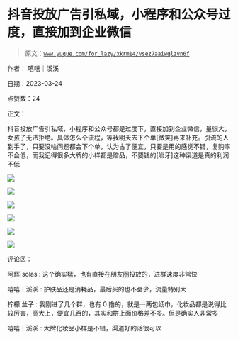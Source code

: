 # 抖音投放广告引私域，小程序和公众号过度，直接加到企业微信

> 原文：[`www.yuque.com/for_lazy/xkrm14/vsez7aaiwqlzvn6f`](https://www.yuque.com/for_lazy/xkrm14/vsez7aaiwqlzvn6f)

作者： 嘻嘻｜溪溪

日期：2023-03-24

点赞数：24

正文：

抖音投放广告引私域，小程序和公众号都是过度下，直接加到企业微信，量很大，女孩子无法拒绝。具体怎么个流程，等我明天去下个单[微笑]再来补充。引流的人到手了，只要没啥问题都会下个单，认为占了便宜，只要是用的感觉不错，复购率不会低，而我记得很多大牌的小样都是赠品，不要钱的[呲牙]这种渠道是真的利润不低

![](img/9f4ad10798483138d0ef71f3fb50e528.png)

![](img/22e5f459186525b27d44b34e3efb0ae3.png)

![](img/80e5f966982a3a65e73957d96ec13462.png)

![](img/1f8a2f73164c4a9046f7f21f1a6fba33.png)

![](img/1e6694daade920cf23ecb70f44051c7d.png)

![](img/218491c2500834f060379e9b49ec9eb3.png)

评论区：

阿辉|solas : 这个确实猛，也有直接在朋友圈投放的，进群速度非常快

嘻嘻｜溪溪 : 护肤品还是消耗品，最后买的也不会少，流量特别大

柠檬 兰子 : 我刚进了几个群，也有 0 撸的，就是一两包纸巾，化妆品都是说得比较厉害，高大上，便宜几百的，其实和拼上面价格差不多。但是确实人非常多

嘻嘻｜溪溪 : 大牌化妆品小样是不错，渠道好的话很可以




